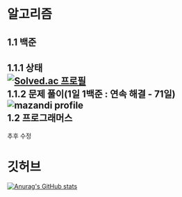 알고리즘
===
1.1 백준
---
1.1.1 상태   
[![Solved.ac
프로필](http://mazassumnida.wtf/api/v2/generate_badge?boj=chackcooking)](https://solved.ac/chackcooking)   
1.1.2 문제 풀이(1일 1백준 : 연속 해결 - 71일)   
![mazandi profile](http://mazandi.herokuapp.com/api?handle=chackcooking&theme=warm)   
1.2 프로그래머스
---
추후 수정

깃허브   
===
[![Anurag's GitHub stats](https://github-readme-stats.vercel.app/api?username=Byungjin-Lee)](https://github.com/anuraghazra/github-readme-stats)
